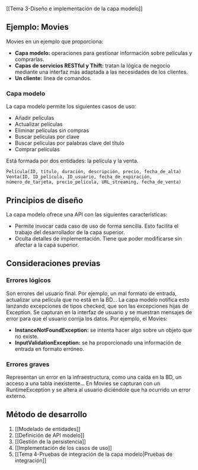 [[Tema 3-Diseño e implementación de la capa modelo]]

## Ejemplo: Movies
Movies en un ejemplo que proporciona:
+ **Capa modelo:** operaciones para gestionar información sobre películas y comprarlas.
+ **Capas de servicios RESTful y Thift:** tratan la lógica de negocio mediante una interfaz más adaptada a las necesidades de los clientes.
+ **Un cliente:** línea de comandos.

### Capa modelo
La capa modelo permite los siguientes casos de uso:
+ Añadir películas
+ Actualizar películas
+ Eliminar películas sin compras
+ Buscar películas por clave
+ Buscar películas por palabras clave del título
+ Comprar películas

Está formada por dos entidades: la película y la venta.
```
Película(ID, título, duración, descripción, precio, fecha_de_alta)
Venta(ID, ID_película, ID_usuario, fecha_de_expiración, número_de_tarjeta, precio_película, URL_streaming, fecha_de_venta)
```

## Principios de diseño
La capa modelo ofrece una API con las siguientes características:
+ Permite invocar cada caso de uso de forma sencilla. Esto facilita el trabajo del desarrollador de la capa superior.
+ Oculta detalles de implementación. Tiene que poder modificarse sin afectar a la capa superior.

## Consideraciones previas
### Errores lógicos
Son errores del usuario final. Por ejemplo, un mal formato de entrada, actualizar una película que no está en la BD... La capa modelo notifica esto lanzando excepciones de tipos checked, que son las excepciones hijas de Exception. Se capturan en la interfaz de usuario y se muestran mensajes de error para que el usuario corrija los datos. Por ejemplo, el Movies:
+ **InstanceNotFoundException:** se intenta hacer algo sobre un objeto que no existe.
+ **InputValidationException:** se ha proporcionado una información de entrada en formato erróneo.

### Errores graves
Representan un error en la infraestructura, como una caída en la BD, un acceso a una tabla inexistente... En Movies se capturan con un RuntimeException y se altera al usuario diciéndole que ha ocurrido un error externo.

## Método de desarrollo
1. [[Modelado de entidades]]
2. [[Definición de API modelo]]
3. [[Gestión de la persistencia]]
4. [[Implementación de los casos de uso]]
5. [[Tema 4-Pruebas de integración de la capa modelo|Pruebas de integración]]